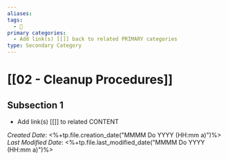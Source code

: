 ```yaml
---
aliases: 
tags:
  - 🥈
primary categories:
  - Add link(s) [[]] back to related PRIMARY categories
type: Secondary Category
---
```

# [[02 - Cleanup Procedures]]

## Subsection 1
* Add link(s) [[]] to related CONTENT

*Created Date*: <%+tp.file.creation_date("MMMM Do YYYY (HH:mm a)")%>  
*Last Modified Date*: <%+tp.file.last_modified_date("MMMM Do YYYY (HH:mm a)")%>
